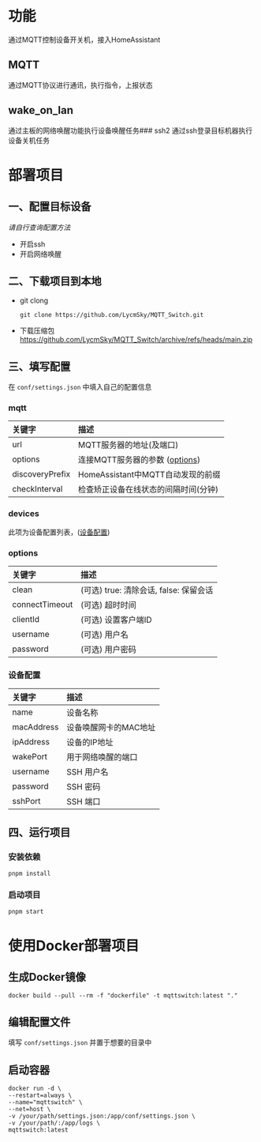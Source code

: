 # 功能
通过MQTT控制设备开关机，接入HomeAssistant

## MQTT
通过MQTT协议进行通讯，执行指令，上报状态
## wake_on_lan
通过主板的网络唤醒功能执行设备唤醒任务### ssh2
通过ssh登录目标机器执行设备关机任务

# 部署项目
## 一、配置目标设备
*请自行查询配置方法*
- 开启ssh
- 开启网络唤醒

## 二、下载项目到本地
- git clong
    ```git
    git clone https://github.com/LycmSky/MQTT_Switch.git
    ```
- 下载压缩包  
    https://github.com/LycmSky/MQTT_Switch/archive/refs/heads/main.zip

## 三、填写配置
在 `conf/settings.json` 中填入自己的配置信息
### mqtt  
|关键字|描述|
|:---|:--|
|url|MQTT服务器的地址(及端口)|
|options|连接MQTT服务器的参数 ([options](#options))|
|discoveryPrefix|HomeAssistant中MQTT自动发现的前缀|
|checkInterval|检查矫正设备在线状态的间隔时间(分钟)|

### devices
此项为设备配置列表，([设备配置](#设备配置))

### options
|关键字|描述|
|:---|:---|
|clean|(可选) true: 清除会话, false: 保留会话|
|connectTimeout|(可选) 超时时间|
|clientId|(可选) 设置客户端ID|
|username|(可选) 用户名|
|password|(可选) 用户密码|

### 设备配置
|关键字|描述|
|:---|:---|
|name|设备名称|
|macAddress|设备唤醒网卡的MAC地址|
|ipAddress|设备的IP地址|
|wakePort|用于网络唤醒的端口|
|username|SSH 用户名|
|password|SSH 密码|
|sshPort|SSH 端口|

## 四、运行项目
### 安装依赖
```shell
pnpm install
```
### 启动项目
```shell
pnpm start
```

# 使用Docker部署项目
## 生成Docker镜像
```shell
docker build --pull --rm -f "dockerfile" -t mqttswitch:latest "."
```
## 编辑配置文件
填写 `conf/settings.json` 并置于想要的目录中

## 启动容器
```shell
docker run -d \
--restart=always \
--name="mqttswitch" \
--net=host \
-v /your/path/settings.json:/app/conf/settings.json \
-v /your/path/:/app/logs \
mqttswitch:latest
```